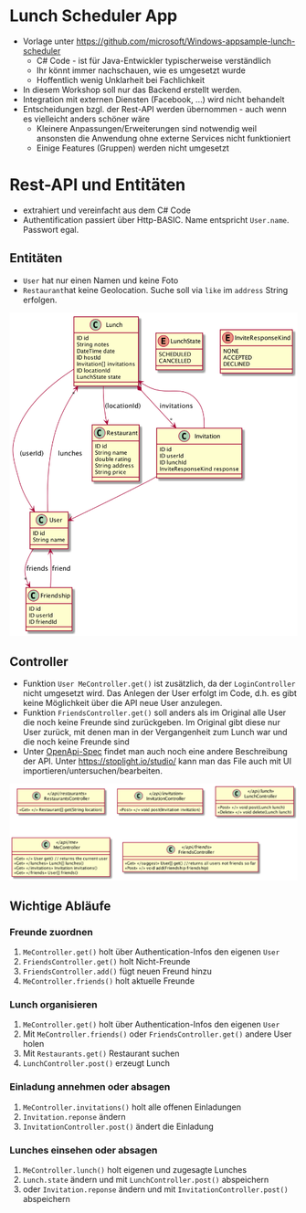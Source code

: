 # Lunch Scheduler App

* Vorlage unter https://github.com/microsoft/Windows-appsample-lunch-scheduler
    * C# Code - ist für Java-Entwickler typischerweise verständlich
    * Ihr könnt immer nachschauen, wie es umgesetzt wurde
    * Hoffentlich wenig Unklarheit bei Fachlichkeit    
* In diesem Workshop soll nur das Backend erstellt werden.
* Integration mit externen Diensten (Facebook, ...) wird nicht behandelt 
* Entscheidungen bzgl. der Rest-API werden übernommen - auch wenn es vielleicht anders schöner wäre
    * Kleinere Anpassungen/Erweiterungen sind notwendig weil ansonsten die Anwendung ohne externe Services nicht funktioniert
    * Einige Features (Gruppen) werden nicht umgesetzt
    
# Rest-API und Entitäten
* extrahiert und vereinfacht aus dem C# Code
* Authentification passiert über Http-BASIC. Name entspricht `User.name`. Passwort egal.

## Entitäten
* `User` hat nur einen Namen und keine Foto
* `Restaurant`hat keine Geolocation. Suche soll via `like` im `address` String erfolgen.
 
![](models/model.png)     

## Controller
* Funktion `User MeController.get()` ist zusätzlich, da der `LoginController` nicht umgesetzt wird. Das Anlegen der User erfolgt
im Code, d.h. es gibt keine Möglichkeit über die API neue User anzulegen.
* Funktion `FriendsController.get()` soll anders als im Original alle User die noch keine Freunde sind zurückgeben. 
Im Original gibt diese nur User zurück, mit denen man in der Vergangenheit zum Lunch war und die noch keine Freunde sind
* Unter [OpenApi-Spec](models/LunchScheduler.v1.yaml) findet man auch noch eine andere Beschreibung der API. Unter https://stoplight.io/studio/ kann man das File auch mit UI importieren/untersuchen/bearbeiten.

![](models/controller.png)     

## Wichtige Abläufe
### Freunde zuordnen
1. `MeController.get()` holt über Authentication-Infos den eigenen `User`
2. `FriendsController.get()` holt  Nicht-Freunde
3. `FriendsController.add()` fügt neuen Freund hinzu
4. `MeController.friends()` holt aktuelle Freunde

### Lunch organisieren
1. `MeController.get()` holt über Authentication-Infos den eigenen `User`
2. Mit `MeController.friends()` oder `FriendsController.get()` andere User holen
3. Mit `Restaurants.get()` Restaurant suchen
4. `LunchController.post()` erzeugt Lunch

### Einladung annehmen oder absagen
1. `MeController.invitations()` holt alle offenen Einladungen
2. `Invitation.reponse` ändern
3. `InvitationController.post()` ändert die Einladung

### Lunches einsehen oder absagen
1. `MeController.lunch()` holt eigenen und zugesagte Lunches
2. `Lunch.state` ändern und mit `LunchController.post()` abspeichern
3. oder `Invitation.reponse` ändern und mit `InvitationController.post()` abspeichern




  
